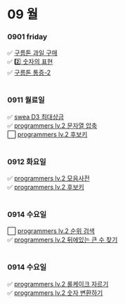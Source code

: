 # 09 월

### 0901 friday
✅ [구름톤 과일 구매](goorm195697.py) <br>
✅ [2️⃣ 숫자의 표현](programers12924.py) <br>
✅ [구름톤 통증-2](goorm195693.py) <br>
<br>
### 0911 월료일
✅ [swea D3 최대상금](swea1244.py) <br>
✅ [programmers lv.2 문자열 압축](programmers60057.py) <br>
⬜ [programmers lv.2 후보키](programmers42890.py) <br>
<br>
### 0912 화요일
✅ [programmers lv.2 모음사전](programmers84512.py) <br>
✅ [programmers lv.2 후보키](programmers42890.py) <br>
<br>
### 0914 수요일
⬜ [programmers lv.2 순위 검색](programmers72412.py) <br>
✅ [programmers lv.2 뒤에있는 큰 수 찾기](programmers154539.py) <br>
<br>
### 0914 수요일
✅ [programmers lv.2 롤케이크 자르기](programmers132265.py) <br>
✅ [programmers lv.2 숫자 변환하기](programmers154538.py) <br>

